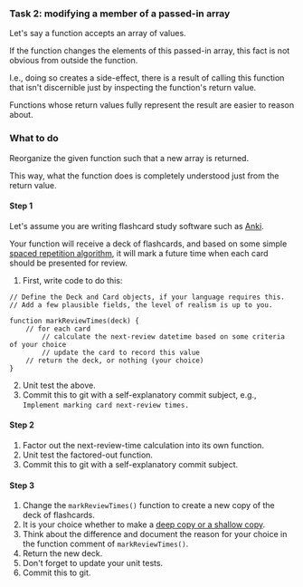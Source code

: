 ### Task 2: modifying a member of a passed-in array

Let's say a function accepts an array of values.

If the function changes the elements of this passed-in array, this fact is not obvious from outside the function.

I.e., doing so creates a side-effect, there is a result of calling this function that isn't discernible just by inspecting the function's return value.

Functions whose return values fully represent the result are easier to reason about.

### What to do

Reorganize the given function such that a new array is returned.

This way, what the function does is completely understood just from the return value.

#### Step 1

Let's assume you are writing flashcard study software such as [Anki](https://www.ankiapp.com/).

Your function will receive a deck of flashcards, and based on some simple [spaced repetition algorithm](https://en.wikipedia.org/wiki/Spaced_repetition), it will mark a future time when each card should be presented for review.

1. First, write code to do this:

```
// Define the Deck and Card objects, if your language requires this.
// Add a few plausible fields, the level of realism is up to you.

function markReviewTimes(deck) {
    // for each card
        // calculate the next-review datetime based on some criteria of your choice
        // update the card to record this value
    // return the deck, or nothing (your choice)
}
```

2. Unit test the above.
3. Commit this to git with a self-explanatory commit subject, e.g., `Implement marking card next-review times.`

#### Step 2

1. Factor out the next-review-time calculation into its own function.
2. Unit test the factored-out function.
3. Commit this to git with a self-explanatory commit subject.

#### Step 3

1. Change the `markReviewTimes()` function to create a new copy of the deck of flashcards.
2. It is your choice whether to make a [deep copy or a shallow copy](https://www.cs.utexas.edu/~scottm/cs307/handouts/deepCopying.htm).
3. Think about the difference and document the reason for your choice in the function comment of `markReviewTimes()`.
4. Return the new deck.
5. Don't forget to update your unit tests.
6. Commit this to git.

